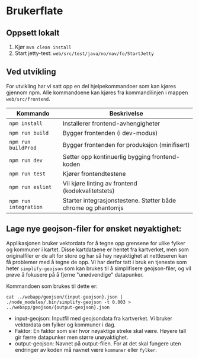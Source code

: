 # Brukerflate

## Oppsett lokalt

1. Kjør `mvn clean install`
2. Start jetty-test: `web/src/test/java/no/nav/fo/StartJetty`

## Ved utvikling

For utvikling har vi satt opp en del hjelpekommandoer som kan kjøres gjennom npm.
Alle kommandoene kan kjøres fra kommandilinjen i mappen `web/src/frontend`.

| Kommando              | Beskrivelse                                                       |
| ----------------------|-------------------------------------------------------------------|
| `npm install`         | Installerer frontend-avhengigheter                                |
| `npm run build`       | Bygger frontenden (i dev-modus)                                   |
| `npm run buildProd`   | Bygger frontenden for produksjon (minifisert)                     |
| `npm run dev`         | Setter opp kontinuerlig bygging frontend-koden                    |
| `npm run test`        | Kjører frontendtestene                                            |
| `npm run eslint`      | Vil kjøre linting av frontend (kodekvalitetstets)                 |
| `npm run integration` | Starter integrasjonstestene. Støtter både chrome og phantomjs     |


## Lage nye geojson-filer for ønsket nøyaktighet:

Applikasjonen bruker vektordata for å tegne opp grensene for ulike fylker og kommuner i kartet. Disse kartdataene er hentet
fra kartverket, men som originalfiler er de alt for store og har så høy nøyaktighet at nettleseren kan få problemer med å
tegne de opp. Vi har derfor tatt i bruk en tjeneste som heter `simplify-geojson` som kan brukes til å simplifisere
geojson-filer, og vil prøve å fokusere på å fjerne "unødvendige" datapunker.

Kommandoen som brukes til dette er:

```
cat ../webapp/geojson/{input-geojson}.json | ./node_modules/.bin/simplify-geojson -t 0.003 > ../webapp/geojson/{output-geojson}.json
```

* input-geojson: Inputfil med geojsondata fra kartverket. Vi bruker vektordata om fylker og kommuner i dag.
* Faktor: En faktor som sier hvor nøyaktige streke skal være. Høyere tall gir færre datapunker men større unøyaktighet.
* output-geojson: Navnet på output-filen. For at det skal fungere uten endringer av koden må navnet være `kommuner` eller `fylker`.


